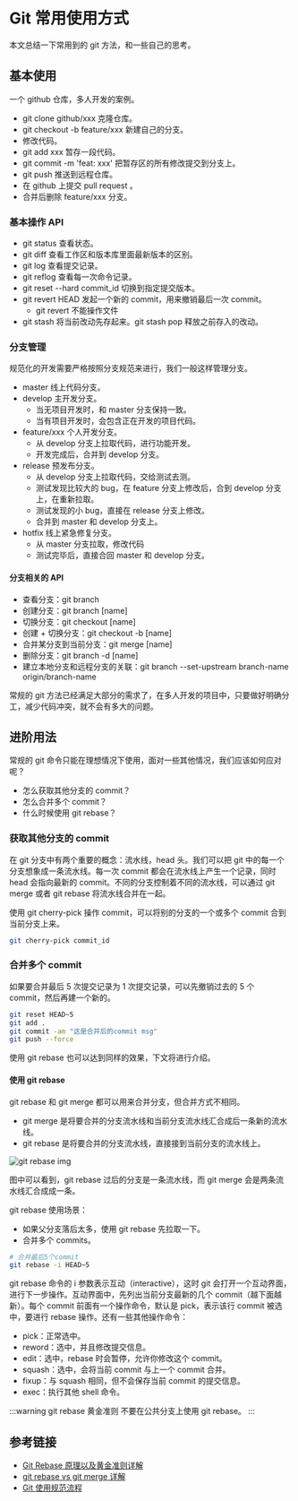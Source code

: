 # Git 常用使用方式

本文总结一下常用到的 git 方法，和一些自己的思考。

## 基本使用

一个 github 仓库，多人开发的案例。

- git clone github/xxx 克隆仓库。
- git checkout -b feature/xxx 新建自己的分支。
- 修改代码。
- git add xxx 暂存一段代码。
- git commit -m 'feat: xxx' 把暂存区的所有修改提交到分支上。
- git push 推送到远程仓库。
- 在 github 上提交 pull request 。
- 合并后删除 feature/xxx 分支。

### 基本操作 API

- git status 查看状态。
- git diff 查看工作区和版本库里面最新版本的区别。
- git log 查看提交记录。
- git reflog 查看每一次命令记录。
- git reset --hard commit_id 切换到指定提交版本。
- git revert HEAD 发起一个新的 commit，用来撤销最后一次 commit。
  - git revert 不能操作文件
- git stash 将当前改动先存起来。git stash pop 释放之前存入的改动。

### 分支管理

规范化的开发需要严格按照分支规范来进行，我们一般这样管理分支。

- master 线上代码分支。
- develop 主开发分支。
  - 当无项目开发时，和 master 分支保持一致。
  - 当有项目开发时，会包含正在开发的项目代码。
- feature/xxx 个人开发分支。
  - 从 develop 分支上拉取代码，进行功能开发。
  - 开发完成后，合并到 develop 分支。
- release 预发布分支。
  - 从 develop 分支上拉取代码，交给测试去测。
  - 测试发现比较大的 bug，在 feature 分支上修改后，合到 develop 分支上，在重新拉取。
  - 测试发现的小 bug，直接在 release 分支上修改。
  - 合并到 master 和 develop 分支上。
- hotfix 线上紧急修复分支。
  - 从 master 分支拉取，修改代码
  - 测试完毕后，直接合回 master 和 develop 分支。

#### 分支相关的 API

- 查看分支：git branch
- 创建分支：git branch [name]
- 切换分支：git checkout [name]
- 创建 + 切换分支：git checkout -b [name]
- 合并某分支到当前分支：git merge [name]
- 删除分支：git branch -d [name]
- 建立本地分支和远程分支的关联：git branch --set-upstream branch-name origin/branch-name

常规的 git 方法已经满足大部分的需求了，在多人开发的项目中，只要做好明确分工，减少代码冲突，就不会有多大的问题。

## 进阶用法

常规的 git 命令只能在理想情况下使用，面对一些其他情况，我们应该如何应对呢？

- 怎么获取其他分支的 commit？
- 怎么合并多个 commit？
- 什么时候使用 git rebase？

### 获取其他分支的 commit

在 git 分支中有两个重要的概念：流水线，head 头。我们可以把 git 中的每一个分支想象成一条流水线。每一次 commit 都会在流水线上产生一个记录，同时 head 会指向最新的 commit。不同的分支控制着不同的流水线，可以通过 git merge 或者 git rebase 将流水线合并在一起。

使用 git cherry-pick 操作 commit，可以将别的分支的一个或多个 commit 合到当前分支上来。

```bash
git cherry-pick commit_id
```

### 合并多个 commit

如果要合并最后 5 次提交记录为 1 次提交记录，可以先撤销过去的 5 个 commit，然后再建一个新的。

```bash
git reset HEAD~5
git add .
git commit -am "这是合并后的commit msg"
git push --force
```

使用 git rebase 也可以达到同样的效果，下文将进行介绍。

#### 使用 git rebase

git rebase 和 git merge 都可以用来合并分支，但合并方式不相同。

- git merge 是将要合并的分支流水线和当前分支流水线汇合成后一条新的流水线。
- git rebase 是将要合并的分支流水线，直接接到当前分支的流水线上。

![git rebase img](project-git-rebase.jpg)

图中可以看到，git rebase 过后的分支是一条流水线，而 git merge 会是两条流水线汇合成成一条。

git rebase 使用场景：

- 如果父分支落后太多，使用 git rebase 先拉取一下。
- 合并多个 commits。

```bash
# 合并最后5个commit
git rebase -i HEAD~5
```

git rebase 命令的 i 参数表示互动（interactive），这时 git 会打开一个互动界面，进行下一步操作。互动界面中，先列出当前分支最新的几个 commit（越下面越新）。每个 commit 前面有一个操作命令，默认是 pick，表示该行 commit 被选中，要进行 rebase 操作。还有一些其他操作命令：

- pick：正常选中。
- reword：选中，并且修改提交信息。
- edit：选中，rebase 时会暂停，允许你修改这个 commit。
- squash：选中，会将当前 commit 与上一个 commit 合并。
- fixup：与 squash 相同，但不会保存当前 commit 的提交信息。
- exec：执行其他 shell 命令。

:::warning git rebase 黄金准则
不要在公共分支上使用 git rebase。
:::

## 参考链接

- [Git Rebase 原理以及黄金准则详解](https://segmentfault.com/a/1190000005937408)
- [git rebase vs git merge 详解](https://www.cnblogs.com/kidsitcn/p/5339382.html)
- [Git 使用规范流程](http://www.ruanyifeng.com/blog/2015/08/git-use-process.html)
